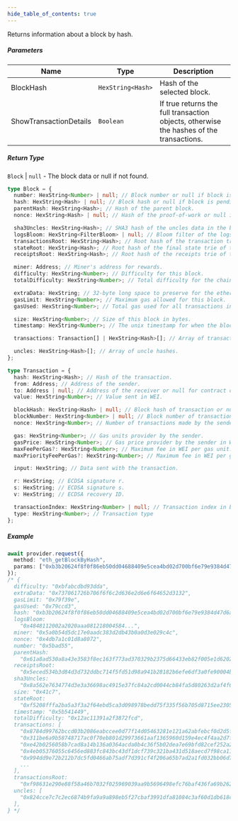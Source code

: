 ```yaml
---
hide_table_of_contents: true
---
```


<head>
  <meta
    name="description"
    content="Returns information about a block by hash."
  />
</head>

<intro-end />

Returns information about a block by hash.

##### Parameters

| Name                   | Type              | Description                                                                             |
| ---------------------- | ----------------- | --------------------------------------------------------------------------------------- |
| BlockHash              | `HexString<Hash>` | Hash of the selected block.                                                             |
| ShowTransactionDetails | `Boolean`         | If true returns the full transaction objects, otherwise the hashes of the transactions. |

##### Return Type

`Block` | `null` - The block data or null if not found.

```typescript title="Block"
type Block = {
  number: HexString<Number> | null; // Block number or null if block is pending.
  hash: HexString<Hash> | null; // Block hash or null if block is pending.
  parentHash: HexString<Hash>; // Hash of the parent block.
  nonce: HexString<Hash> | null; // Hash of the proof-of-work or null if block is pending.

  sha3Uncles: HexString<Hash>; // SHA3 hash of the uncles data in the block.
  logsBloom: HexString<FilterBloom> | null; // Bloom filter of the logs in the block or null if block is pending.
  transactionsRoot: HexString<Hash>; // Root hash of the transaction trie of the block.
  stateRoot: HexString<Hash>; // Root hash of the final state trie of the block.
  receiptsRoot: HexString<Hash>; // Root hash of the receipts trie of the block.

  miner: Address; // Miner's address for rewards.
  difficulty: HexString<Number>; // Difficulty for this block.
  totalDifficulty: HexString<Number>; // Total difficulty for the chain until this block.

  extraData: HexString; // 32-byte long space to preserve for the ethernity :]
  gasLimit: HexString<Number>; // Maximum gas allowed for this block.
  gasUsed: HexString<Number>; // Total gas used for all transactions in this block.

  size: HexString<Number>; // Size of this block in bytes.
  timestamp: HexString<Number>; // The unix timestamp for when the block was collated.

  transactions: Transaction[] | HexString<Hash>[]; // Array of transaction objects or transaction hashes.

  uncles: HexString<Hash>[]; // Array of uncle hashes.
};
```

```typescript title="Transaction"
type Transaction = {
  hash: HexString<Hash>; // Hash of the transaction.
  from: Address; // Address of the sender.
  to: Address | null; // Address of the receiver or null for contract creations.
  value: HexString<Number>; // Value sent in WEI.

  blockHash: HexString<Hash> | null; // Block hash of transaction or null if transaction is pending.
  blockNumber: HexString<Number> | null; // Block number of transaction or null if transaction is pending.
  nonce: HexString<Number>; // Number of transactions made by the sender before.

  gas: HexString<Number>; // Gas units provider by the sender.
  gasPrice: HexString<Number>; // Gas price provider by the sender in WEI.
  maxFeePerGas?: HexString<Number>; // Maximum fee in WEI per gas unit. EIP-1559.
  maxPriorityFeePerGas?: HexString<Number>; // Maximum fee in WEI per gas unit above the base fee. EIP-1559.

  input: HexString; // Data sent with the transaction.

  r: HexString; // ECDSA signature r.
  s: HexString; // ECDSA signature s.
  v: HexString; // ECDSA recovery ID.

  transactionIndex: HexString<Number> | null; // Transaction index in block or null if transaction is pending.
  type: HexString<Number>; // Transaction type
};
```

##### Example

```typescript title="TypeScript"
await provider.request({
  method: "eth_getBlockByHash",
  params: ["0xb3b20624f8f0f86eb50dd04688409e5cea4bd02d700bf6e79e9384d47d6a5a35"],
});
/* {
  difficulty: "0xbfabcdbd93dda",
  extraData: "0x737061726b706f6f6c2d636e2d6e6f64652d3132",
  gasLimit: "0x79f39e",
  gasUsed: "0x79ccd3",
  hash: "0xb3b20624f8f0f86eb50dd04688409e5cea4bd02d700bf6e79e9384d47d6a5a35",
  logsBloom:
    "0x4848112002a2020aaa081218004584...",
  miner: "0x5a0b54d5dc17e0aadc383d2db43b0a0d3e029c4c",
  nonce: "0x4db7a1c01d8a8072",
  number: "0x5bad55",
  parentHash:
    "0x61a8ad530a8a43e3583f8ec163f773ad370329b2375d66433eb82f005e1d6202",
  receiptsRoot:
    "0x5eced534b3d84d3d732ddbc714f5fd51d98a941b28182b6efe6df3a0fe90004b",
  sha3Uncles:
    "0x8a562e7634774d3e3a36698ac4915e37fc84a2cd0044cb84fa5d80263d2af4f6",
  size: "0x41c7",
  stateRoot:
    "0xf5208fffa2ba5a3f3a2f64ebd5ca3d098978bedd75f335f56b705d8715ee2305",
  timestamp: "0x5b541449",
  totalDifficulty: "0x12ac11391a2f3872fcd",
  transactions: [
    "0x8784d99762bccd03b2086eabccee0d77f14d05463281e121a62abfebcf0d2d5f",
    "0x311be6a9b58748717ac0f70eb801d29973661aaf1365960d159e4ec4f4aa2d7f",
    "0xe42b0256058b7cad8a14b136a0364acda0b4c36f5b02dea7e69bfd82cef252a2",
    "0x4eb05376055c6456ed883fc843bc43df1dcf739c321ba431d518aecd7f98ca11",
    "0x994dd9e72b212b7dc5fd0466ab75adf7d391cf4f206a65b7ad2a1fd032bb06d7",
    ...
  ],
  transactionsRoot:
    "0xf98631e290e88f58a46b7032f025969039aa9b5696498efc76baf436fa69b262",
  uncles: [
    "0x824cce7c7c2ec6874b9fa9a9a898eb5f27cbaf3991dfa81084c3af60d1db618c",
  ],
} */
```
